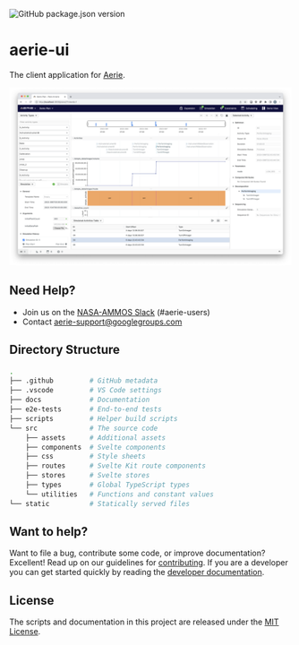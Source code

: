 ![GitHub package.json version](https://img.shields.io/github/package-json/v/NASA-AMMOS/aerie-ui?color=brightgreen)

# aerie-ui

The client application for [Aerie](https://github.com/NASA-AMMOS/aerie).

<span style="display:block;text-align:center">![Example](/docs/images/Full_Example.png)</span>

## Need Help?

- Join us on the [NASA-AMMOS Slack](https://join.slack.com/t/nasa-ammos/shared_invite/zt-1mlgmk5c2-MgqVSyKzVRUWrXy87FNqPw) (#aerie-users)
- Contact aerie-support@googlegroups.com

## Directory Structure

```sh
.
├── .github         # GitHub metadata
├── .vscode         # VS Code settings
├── docs            # Documentation
├── e2e-tests       # End-to-end tests
├── scripts         # Helper build scripts
└── src             # The source code
    ├── assets      # Additional assets
    ├── components  # Svelte components
    ├── css         # Style sheets
    ├── routes      # Svelte Kit route components
    ├── stores      # Svelte stores
    ├── types       # Global TypeScript types
    └── utilities   # Functions and constant values
└── static          # Statically served files
```

## Want to help?

Want to file a bug, contribute some code, or improve documentation? Excellent! Read up on our
guidelines for [contributing][contributing]. If you are a developer you can get started quickly by reading the [developer documentation][dev].

[contributing]: ./docs/CONTRIBUTING.md
[dev]: ./docs/DEVELOPER.md

## License

The scripts and documentation in this project are released under the [MIT License](LICENSE).
